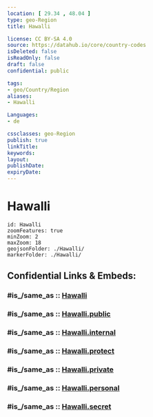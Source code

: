 ```yaml
---
location: [ 29.34 , 48.04 ] 
type: geo-Region
title: Hawalli

license: CC BY-SA 4.0
source: https://datahub.io/core/country-codes
isDeleted: false
isReadOnly: false
draft: false
confidential: public

tags:
- geo/Country/Region
aliases:
- Hawalli

Languages:
- de

cssclasses: geo-Region
publish: true
linkTitle: 
keywords: 
layout: 
publishDate: 
expiryDate: 
---
```


# Hawalli

```leaflet
id: Hawalli
zoomFeatures: true 
minZoom: 2 
maxZoom: 18
geojsonFolder: ./Hawalli/
markerFolder: ./Hawalli/
```


## Confidential Links & Embeds: 

### #is_/same_as :: [Hawalli](/_Standards/Earth/Continent/Asia/Asia~West/Kuwait/Governorates~Kuweit/Hawalli.md) 

### #is_/same_as :: [Hawalli.public](/_public/Earth/Continent/Asia/Asia~West/Kuwait/Governorates~Kuweit/Hawalli.public.md) 

### #is_/same_as :: [Hawalli.internal](/_internal/Earth/Continent/Asia/Asia~West/Kuwait/Governorates~Kuweit/Hawalli.internal.md) 

### #is_/same_as :: [Hawalli.protect](/_protect/Earth/Continent/Asia/Asia~West/Kuwait/Governorates~Kuweit/Hawalli.protect.md) 

### #is_/same_as :: [Hawalli.private](/_private/Earth/Continent/Asia/Asia~West/Kuwait/Governorates~Kuweit/Hawalli.private.md) 

### #is_/same_as :: [Hawalli.personal](/_personal/Earth/Continent/Asia/Asia~West/Kuwait/Governorates~Kuweit/Hawalli.personal.md) 

### #is_/same_as :: [Hawalli.secret](/_secret/Earth/Continent/Asia/Asia~West/Kuwait/Governorates~Kuweit/Hawalli.secret.md)

